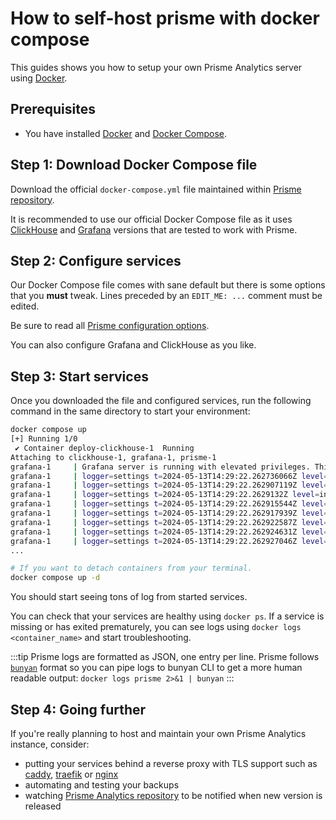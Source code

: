# How to self-host prisme with docker compose

This guides shows you how to setup your own Prisme Analytics server using
[Docker](https://docker.com).

## Prerequisites

* You have installed [Docker](https://docs.docker.com/engine/install/) and
[Docker Compose](https://docs.docker.com/compose/install/).

## Step 1: Download Docker Compose file

Download the official `docker-compose.yml` file maintained within
[Prisme repository](https://github.com/prismelabs/analytics/blob/v0.15.0/deploy/docker-compose.yml).

It is recommended to use our official Docker Compose file as it uses
[ClickHouse](https://clickhouse.com) and [Grafana](https://grafana.com)
versions that are tested to work with Prisme.

## Step 2: Configure services

Our Docker Compose file comes with sane default but there is some options that you
**must** tweak. Lines preceded by an `EDIT_ME: ...` comment must be edited.

Be sure to read all [Prisme configuration options](../reference/server/server-modes.md).

You can also configure Grafana and ClickHouse as you like.

## Step 3: Start services

Once you downloaded the file and configured services, run the following command
in the same directory to start your environment:

```sh
docker compose up
[+] Running 1/0
 ✔ Container deploy-clickhouse-1  Running                                                                                                                                             0.0s
Attaching to clickhouse-1, grafana-1, prisme-1
grafana-1     | Grafana server is running with elevated privileges. This is not recommended
grafana-1     | logger=settings t=2024-05-13T14:29:22.262736066Z level=info msg="Starting Grafana" version=10.3.3 commit=252761264e22ece57204b327f9130d3b44592c01 branch=HEAD compiled=2024-05-13T14:29:22Z
grafana-1     | logger=settings t=2024-05-13T14:29:22.262907119Z level=info msg="Config loaded from" file=/usr/share/grafana/conf/defaults.ini
grafana-1     | logger=settings t=2024-05-13T14:29:22.2629132Z level=info msg="Config loaded from" file=/etc/grafana/grafana.ini
grafana-1     | logger=settings t=2024-05-13T14:29:22.262915544Z level=info msg="Config overridden from command line" arg="default.paths.data=/var/lib/grafana"
grafana-1     | logger=settings t=2024-05-13T14:29:22.262917939Z level=info msg="Config overridden from command line" arg="default.paths.logs=/var/log/grafana"
grafana-1     | logger=settings t=2024-05-13T14:29:22.262922587Z level=info msg="Config overridden from command line" arg="default.paths.plugins=/var/lib/grafana/plugins"
grafana-1     | logger=settings t=2024-05-13T14:29:22.262924631Z level=info msg="Config overridden from command line" arg="default.paths.provisioning=/etc/grafana/provisioning"
grafana-1     | logger=settings t=2024-05-13T14:29:22.262927046Z level=info msg="Config overridden from command line" arg="default.log.mode=console"
...

# If you want to detach containers from your terminal.
docker compose up -d
```

You should start seeing tons of log from started services.

You can check that your services are healthy using `docker ps`. If a service
is missing or has exited prematurely, you can see logs using
`docker logs <container_name>` and start troubleshooting.

:::tip
Prisme logs are formatted as JSON, one entry per line. Prisme follows
[`bunyan`](https://github.com/trentm/node-bunyan) format so you can pipe logs
to bunyan CLI to get a more human readable output: `docker logs prisme 2>&1 | bunyan`
:::

## Step 4: Going further

If you're really planning to host and maintain your own Prisme Analytics instance,
consider:
* putting your services behind a reverse proxy with TLS support such as
[caddy](https://caddyserver.com/), [traefik](https://traefik.io/traefik) or
[nginx](https://nginx.org/)
* automating and testing your backups
* watching [Prisme Analytics repository](https://github.com/prismelabs/analytics) to
be notified when new version is released

